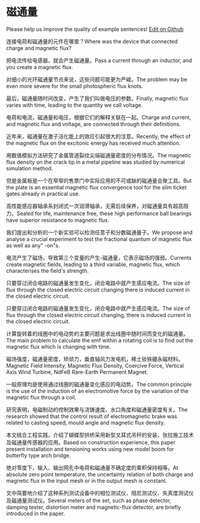 # 磁通量

Please help us improve the quality of example sentences! [Edit on Github](https://github.com/jiyushe/jiyu-example-sentence-source/blob/main/chinese/citongliang.md)

<p><span class="chinese">连接电荷和磁通量的元件在哪里？</span><span class="english">Where was the device that connected charge and magnetic flux?</span></p>

<p><span class="chinese">把电流传给电感器，就会产生磁通量。</span><span class="english">Pass a current through an inductor, and you create a magnetic flux.</span></p>

<p><span class="chinese">对细小的光环磁通量节点来说，这些问题可能更为严峻。</span><span class="english">The problem may be even more severe for the small photospheric flux knots.</span></p>

<p><span class="chinese">最后，磁通量随时间改变，产生了我们叫做电压的参数。</span><span class="english">Finally, magnetic flux varies with time, leading to the quantity we call voltage.</span></p>

<p><span class="chinese">电荷和电流，磁通量和电压，根据它们的解释关联在一起。</span><span class="english">Charge and current, and magnetic flux and voltage, are connected through their definitions.</span></p>

<p><span class="chinese">近年来，磁通量在激子活化能上的效应引起很大的注意。</span><span class="english">Recently, the effect of the magnetic flux on the excitonic energy has received much attention.</span></p>

<p><span class="chinese">用数值模拟方法研究了金属管道裂纹尖端磁通量密度的分布情况。</span><span class="english">The magnetic flux density on the crack tip in a metal pipeline was studied by numerical simulation method.</span></p>

<p><span class="chinese">但是金属板是一个在窄窄的售票门中实际应用的不可或缺的磁通量会聚工具。</span><span class="english">But the plate is an essential magnetic flux convergence tool for the slim ticket gates already in practical use.</span></p>

<p><span class="chinese">高性能感应器轴承系封闭式一次润滑轴承，无需后续保养，对磁通量具有超高阻力。</span><span class="english">Sealed for life, maintenance free, these high performance ball bearings have superior resistance to magnetic flux.</span></p>

<p><span class="chinese">我们提出和分析的一个新实验可以检测任意子和分数磁通量子。</span><span class="english">We propose and analyse a crucial experiment to test the fractional quantum of magnetic flux as well as any" -on"s.</span></p>

<p><span class="chinese">电流产生了磁场，导致第三个变量的产生-磁通量，它表示磁场的强弱。</span><span class="english">Currents create magnetic fields, leading to a third variable, magnetic flux, which characterises the field's strength.</span></p>

<p><span class="chinese">只要穿过闭合电路的磁通量发生变化，闭合电路中就产生感应电流。</span><span class="english">The size of flux through the closed electric circuit changing there is induced current in the closed electric circuit.</span></p>

<p><span class="chinese">只要穿过闭合电路的磁通量发生变化，闭合电路中就产生感应电流。</span><span class="english">The size of flux through the closed electric circuit changing, there is induced current in the closed electric circuit.</span></p>

<p><span class="chinese">计算旋转着的线圈中的电动势的主要问题是求出线圈中随时间而变化的磁通量。</span><span class="english">The main problem to calculate the emf within a rotating coil is to find out the magnetic flux which is changing with time.</span></p>

<p><span class="chinese">磁场强度，磁通量密度，矫顽力，垂直轴风力发电机，稀土钕铁硼永磁材料。</span><span class="english">Magnetic Field Intensity, Magnetic Flux Density, Coercive Force, Vertical Axis Wind Turbine, NdFeB Rare-Earth Permanent Magnet.</span></p>

<p><span class="chinese">一般原理均是使用通过线圈的磁通量变化感应的电动势。</span><span class="english">The common principle is the use of the induction of an electromotive force by the variation of the magnetic flux through a coil.</span></p>

<p><span class="chinese">研究表明，电磁制动的控制效果与浇铸速度、水口角度和磁通量密度有关。</span><span class="english">The research showed that the control result of electromagnetic brake was related to casting speed, mould angle and magnetic flux density.</span></p>

<p><span class="chinese">本文结合工程实践，介绍了蝴蝶型拱桥采用新型叉耳式吊杆的安装、张拉施工技术及磁通量传感器的应用。</span><span class="english">Based on construction experience, this paper present installation and tensioning works using new model boom for butterfly type arch bridge.</span></p>

<p><span class="chinese">绝对零度下，输入、输出网孔中电荷和磁通量不确定度的乘积保持相等。</span><span class="english">At absolute zero point temperature, the uncertainty relation of both charge and magnetic flux in the input mesh or in the output mesh is constant.</span></p>

<p><span class="chinese">文中简要地介绍了这种系列测试设备中的相位测试仪、阻尼测试仪、失真度测试仪及磁通量测试仪。</span><span class="english">Several meters of the set, such as phase detector, damping tester, distortion meter and magnetic-flux detector, are briefly introduced in the paper.</span></p>

